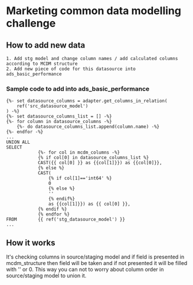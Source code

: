 # Marketing common data modelling challenge

## How to add new data

    1. Add stg model and change column names / add calculated columns according to MCDM structure
    2. Add new piece of code for this datasource into ads_basic_performance

### Sample code to add into ads_basic_performance

```
{%- set datasource_columns = adapter.get_columns_in_relation(
    ref('src_datasource_model')
) -%}
{%- set datasource_columns_list = [] -%}
{%- for column in datasource_columns -%}
    {%- do datasource_columns_list.append(column.name) -%}
{%- endfor -%} 
...
UNION ALL
SELECT 
            {%- for col in mcdm_columns -%}
            {% if col[0] in datasource_columns_list %}
            CAST({{ col[0] }} as {{col[1]}}) as {{col[0]}},
            {% else %}
            CAST(
                {% if col[1]=='int64' %}
                0
                {% else %}
                ''
                {% endif%}
                as {{col[1]}}) as {{ col[0] }},
            {% endif %}
            {% endfor %}
FROM        {{ ref('stg_datasource_model') }}
...
```

## How it works

It's checking columns in source/staging model and if field is presented in mcdm_structure then field will be taken and if not presented it will be filled with '' or 0.
This way you can not to worry about column order in source/staging model to union it.
